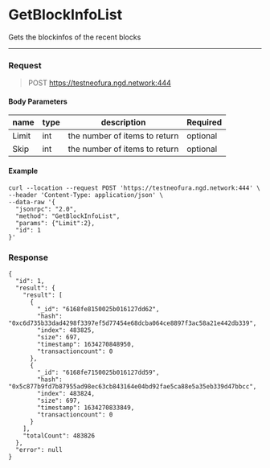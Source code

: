 # GetBlockInfoList
Gets the blockinfos of the recent blocks
<hr>

### Request

> POST https://testneofura.ngd.network:444

#### Body Parameters

|    name    | type | description | Required |
| ---------- | --- |    ------    | ----|
| Limit    | int|  the number of items to return| optional|
| Skip    | int|  the number of items to return| optional |


#### Example
```
curl --location --request POST 'https://testneofura.ngd.network:444' \
--header 'Content-Type: application/json' \
--data-raw '{
  "jsonrpc": "2.0",
  "method": "GetBlockInfoList",
  "params": {"Limit":2},
  "id": 1
}'
```
### Response
```json5
{
  "id": 1,
  "result": {
    "result": [
      {
        "_id": "6168fe8150025b016127dd62",
        "hash": "0xc6d735b33dad4298f3397ef5d77454e68dcba064ce8897f3ac58a21e442db339",
        "index": 483825,
        "size": 697,
        "timestamp": 1634270848950,
        "transactioncount": 0
      },
      {
        "_id": "6168fe7150025b016127dd59",
        "hash": "0x5c877b9fd7b87955ad98ec63cb843164e04bd92fae5ca88e5a35eb339d47bbcc",
        "index": 483824,
        "size": 697,
        "timestamp": 1634270833849,
        "transactioncount": 0
      }
    ],
    "totalCount": 483826
  },
  "error": null
}
```
